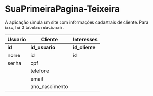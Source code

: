 # SuaPrimeiraPagina-Teixeira

A aplicação simula um site com informações cadastrais de cliente. Para isso, há 3 tabelas relacionais:

| Usuario       | Cliente           | Interesses         |
|---------------|-------------------|--------------------|
| **id**        | **id_usuario**    | **id_cliente**     |
| nome          | id                | id                 |
| senha         | cpf               |                    |
|               | telefone          |                    |
|               | email             |                    |
|               | ano_nascimento    |                    |


